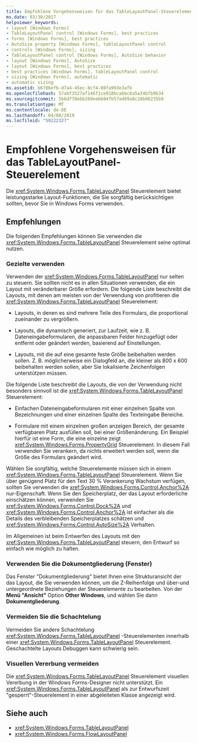```yaml
---
title: Empfohlene Vorgehensweisen für das TableLayoutPanel-Steuerelement
ms.date: 03/30/2017
helpviewer_keywords:
- layout [Windows Forms]
- TableLayoutPanel control [Windows Forms], best practices
- forms [Windows Forms], best practices
- AutoSize property [Windows Forms], tableLayoutPanel control
- controls [Windows Forms], sizing
- TableLayoutPanel control [Windows Forms], AutoSize behavior
- layout [Windows Forms], AutoSize
- layout [Windows Forms], best practices
- best practices [Windows Forms], tableLayoutPanel control
- sizing [Windows Forms], automatic
- automatic sizing
ms.assetid: b6706efb-d7a4-45ec-8cf4-08fa993e3afb
ms.openlocfilehash: 57abf3527af146f1ce918bcabbc6a5a34bfb9b34
ms.sourcegitcommit: 5b6d778ebb269ee6684fb57ad69a8c28b06235b9
ms.translationtype: MT
ms.contentlocale: de-DE
ms.lasthandoff: 04/08/2019
ms.locfileid: "59222327"
---
```

# <a name="best-practices-for-the-tablelayoutpanel-control"></a>Empfohlene Vorgehensweisen für das TableLayoutPanel-Steuerelement
Die <xref:System.Windows.Forms.TableLayoutPanel> Steuerelement bietet leistungsstarke Layout-Funktionen, die Sie sorgfältig berücksichtigen sollten, bevor Sie in Windows Forms verwenden.  
  
## <a name="recommendations"></a>Empfehlungen  
 Die folgenden Empfehlungen können Sie verwenden die <xref:System.Windows.Forms.TableLayoutPanel> Steuerelement seine optimal nutzen.  
  
### <a name="targeted-use"></a>Gezielte verwenden  
 Verwenden der <xref:System.Windows.Forms.TableLayoutPanel> nur selten zu steuern. Sie sollten nicht es in allen Situationen verwenden, die ein Layout mit veränderbarer Größe erfordern. Die folgende Liste beschreibt die Layouts, mit denen am meisten von der Verwendung von profitieren die <xref:System.Windows.Forms.TableLayoutPanel> Steuerelement:  
  
-   Layouts, in denen es sind mehrere Teile des Formulars, die proportional zueinander zu vergrößern.  
  
-   Layouts, die dynamisch generiert, zur Laufzeit, wie z. B. Dateneingabeformularen, die anpassbaren Felder hinzugefügt oder entfernt oder geändert werden, basierend auf Einstellungen.  
  
-   Layouts, mit die auf eine gesamte feste Größe beibehalten werden sollen. Z. B. möglicherweise ein Dialogfeld an, die kleiner als 800 x 600 beibehalten werden sollen, aber Sie lokalisierte Zeichenfolgen unterstützen müssen.  
  
 Die folgende Liste beschreibt die Layouts, die von der Verwendung nicht besonders sinnvoll ist die <xref:System.Windows.Forms.TableLayoutPanel> Steuerelement:  
  
-   Einfachen Dateneingabeformularen mit einer einzelnen Spalte von Bezeichnungen und einer einzelnen Spalte des Texteingabe Bereiche.  
  
-   Formulare mit einem einzelnen großen anzeigen Bereich, der gesamte verfügbaren Platz ausfüllen soll, bei einer Größenänderung. Ein Beispiel hierfür ist eine Form, die eine einzelne zeigt <xref:System.Windows.Forms.PropertyGrid> Steuerelement. In diesem Fall verwenden Sie verankern, da nichts erweitert werden soll, wenn die Größe des Formulars geändert wird.  
  
 Wählen Sie sorgfältig, welche Steuerelemente müssen sich in einem <xref:System.Windows.Forms.TableLayoutPanel> Steuerelement. Wenn Sie über genügend Platz für den Text 30 % Verankerung Wachstum verfügen, sollten Sie verwenden die <xref:System.Windows.Forms.Control.Anchor%2A> nur-Eigenschaft. Wenn Sie den Speicherplatz, der das Layout erforderliche einschätzen können, verwenden Sie <xref:System.Windows.Forms.Control.Dock%2A> und <xref:System.Windows.Forms.Control.Anchor%2A> ist einfacher als die Details des verbleibenden Speicherplatzes schätzen und <xref:System.Windows.Forms.Control.AutoSize%2A> Verhalten.  
  
 Im Allgemeinen ist beim Entwerfen des Layouts mit den <xref:System.Windows.Forms.TableLayoutPanel> steuern, den Entwurf so einfach wie möglich zu halten.  
  
### <a name="use-the-document-outline-window"></a>Verwenden Sie die Dokumentgliederung (Fenster)  
 Das Fenster "Dokumentgliederung" bietet Ihnen eine Strukturansicht der das Layout, die Sie verwenden können, um die Z-Reihenfolge und über-und untergeordnete Beziehungen der Steuerelemente zu bearbeiten. Von der **Menü "Ansicht"** Option **Other Windows**, und wählen Sie dann **Dokumentgliederung**.  
  
### <a name="avoid-nesting"></a>Vermeiden Sie die Schachtelung  
 Vermeiden Sie andere Schachtelung <xref:System.Windows.Forms.TableLayoutPanel> -Steuerelementen innerhalb einer <xref:System.Windows.Forms.TableLayoutPanel> Steuerelement. Geschachtelte Layouts Debuggen kann schwierig sein.  
  
### <a name="avoid-visual-inheritance"></a>Visuellen Vererbung vermeiden  
 Die <xref:System.Windows.Forms.TableLayoutPanel> Steuerelement visuellen Vererbung in der Windows Forms-Designer nicht unterstützt. Ein <xref:System.Windows.Forms.TableLayoutPanel> als zur Entwurfszeit "gesperrt"-Steuerelement in einer abgeleiteten Klasse angezeigt wird.  
  
## <a name="see-also"></a>Siehe auch

- <xref:System.Windows.Forms.TableLayoutPanel>
- <xref:System.Windows.Forms.FlowLayoutPanel>
